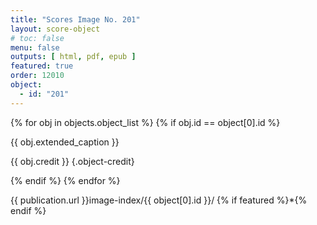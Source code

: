 ```yaml
---
title: "Scores Image No. 201"
layout: score-object
# toc: false
menu: false
outputs: [ html, pdf, epub ]
featured: true
order: 12010
object:
  - id: "201"
---
```


{% for obj in objects.object_list %}
{% if obj.id == object[0].id %}

{{ obj.extended_caption }}

{{ obj.credit }} {.object-credit}

{% endif %}
{% endfor %}

<div class="object-credit object-url is-print-only">

{{ publication.url }}image-index/{{ object[0].id }}/ {% if featured %}*{% endif %}

</div>
